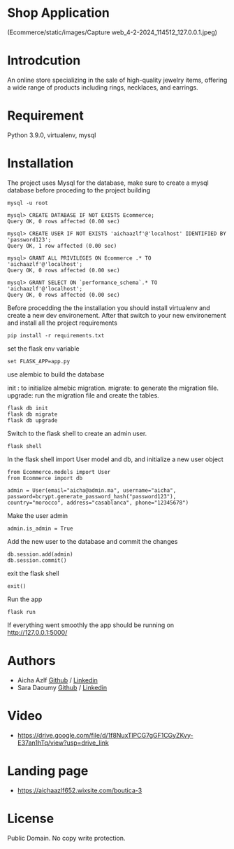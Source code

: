 # Shop Application
(Ecommerce/static/images/Capture web_4-2-2024_114512_127.0.0.1.jpeg)

# Introdcution
An online store specializing in the sale of high-quality jewelry items, offering a wide range of products including rings, necklaces, and earrings.

# Requirement

Python 3.9.0, virtualenv, mysql

# Installation

The project uses Mysql for the database, make sure to create a mysql database before proceding to the project building

````
mysql -u root

mysql> CREATE DATABASE IF NOT EXISTS Ecommerce;
Query OK, 0 rows affected (0.00 sec)

mysql> CREATE USER IF NOT EXISTS 'aichaazlf'@'localhost' IDENTIFIED BY 'password123';
Query OK, 1 row affected (0.00 sec)

mysql> GRANT ALL PRIVILEGES ON Ecommerce .* TO 'aichaazlf'@'localhost';
Query OK, 0 rows affected (0.00 sec)

mysql> GRANT SELECT ON `performance_schema`.* TO 'aichaazlf'@'localhost';
Query OK, 0 rows affected (0.00 sec)
````

Before procedding the the installation you should install virtualenv and create a new dev environement.
After that switch to your new environement and install all the project requirements

```
pip install -r requirements.txt
```

set the flask env variable
```
set FLASK_APP=app.py
```
use alembic to build the database

init : to initialize almebic migration. 
migrate: to generate the migration file. 
upgrade: run the migration file and create the tables. 

```
flask db init
flask db migrate
flask db upgrade
```
Switch to the flask shell to create an admin user.
```
flask shell
```

In the flask shell import User model and db, and initialize a new user object

```
from Ecommerce.models import User
from Ecommerce import db

admin = User(email="aicha@admin.ma", username="aicha", password=bcrypt.generate_password_hash("password123"), country="morocco", address="casablanca", phone="12345678")
```
Make the user admin
```
admin.is_admin = True
```
Add the new user to the database and commit the changes
```
db.session.add(admin)
db.session.commit()
```
exit the flask shell
```
exit()
```
Run the app

```
flask run
```

If everything went smoothly the app should be running on http://127.0.0.1:5000/

# Authors
* Aicha Azlf [Github](https://github.com/aicha652) / [Linkedin](https://www.linkedin.com/in/aicha-azlf-099148189/)
* Sara Daoumy [Github](https://github.com/sara-dme) / [Linkedin](https://www.linkedin.com/in/sara-dme-2899b6270)

# Video
* https://drive.google.com/file/d/1f8NuxTlPCG7gGF1CGyZKvy-E37an1hTq/view?usp=drive_link

# Landing page
* https://aichaazlf652.wixsite.com/boutica-3

# License
Public Domain. No copy write protection.